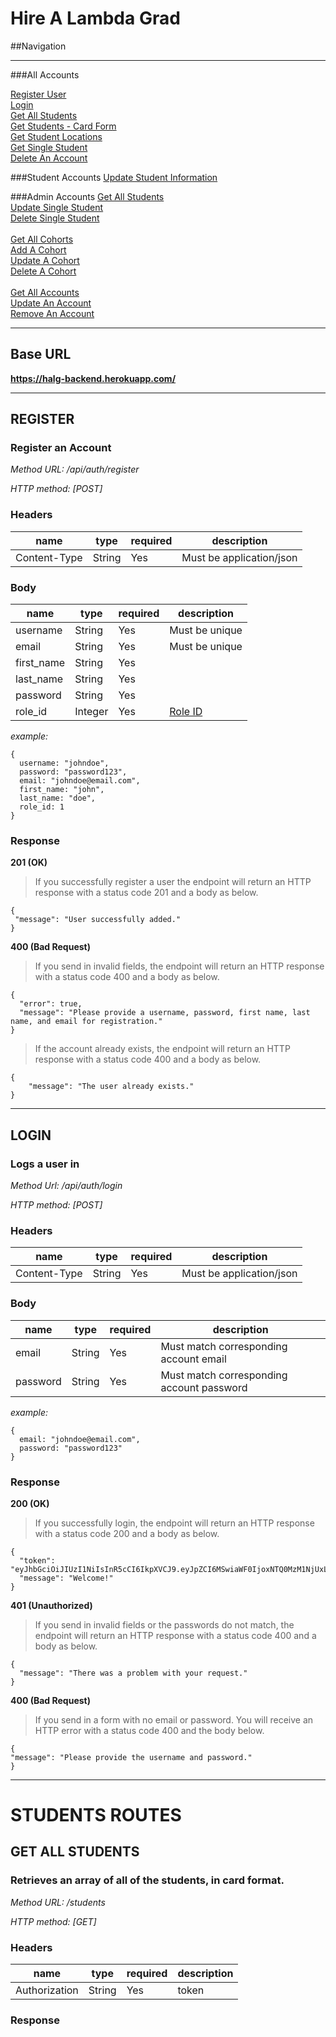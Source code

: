 # Hire A Lambda Grad

##Navigation

----

###All Accounts

[Register User](#register)<br>
[Login](#login)<br>
[Get All Students](#get-students)<br>
[Get Students - Card Form](#get-students-cards)<br>
[Get Student Locations](#get-student-locations)<br>
[Get Single Student](#get-single-student)<br>
[Delete An Account](#delete-account)<br>

###Student Accounts
[Update Student Information](#edit-student)<br>

###Admin Accounts
[Get All Students](#admin-get-students)<br>
[Update Single Student](#admin-update-student)<br>
[Delete Single Student](#admin-delete-student)<br><br>
[Get All Cohorts](#admin-get-cohorts)<br>
[Add A Cohort](#admin-add-cohort)<br>
[Update A Cohort](#admin-update-cohort)<br>
[Delete A Cohort](#admin-delete-cohort)<br><br>
[Get All Accounts](#admin-get-accounts)<br>
[Update An Account](#admin-update-account)<br>
[Remove An Account](#admin-remove-account)<br>

-----

## Base URL
 **https://halg-backend.herokuapp.com/**

-----
## REGISTER <a name="register"></a>

### Register an Account

_Method URL: /api/auth/register_

_HTTP method: [POST]_

### Headers

| name         | type   | required | description              |
| ------------ | ------ | -------- | ------------------------ |
| Content-Type | String | Yes      | Must be application/json |

### Body

| name       | type    | required | description           |
| ---------- | ------- | -------- | --------------------- |
| username   | String  | Yes      | Must be unique        |
| email      | String  | Yes      | Must be unique        |
| first_name | String  | Yes      |                       |
| last_name  | String  | Yes      |                       |
| password   | String  | Yes      |                       |
| role_id    | Integer | Yes      | [Role ID](#get-roles) |

_example:_

```
{
  username: "johndoe",
  password: "password123",
  email: "johndoe@email.com",
  first_name: "john",
  last_name: "doe",
  role_id: 1
}
```

### Response

**201 (OK)**

> If you successfully register a user the endpoint will return an HTTP response with a status code 201 and a body as below.

```
{
 "message": "User successfully added."
}
```

**400 (Bad Request)**

> If you send in invalid fields, the endpoint will return an HTTP response with a status code 400 and a body as below.

```
{
  "error": true,
  "message": "Please provide a username, password, first name, last name, and email for registration."
}
```

> If the account already exists, the endpoint will return an HTTP response with a status code 400 and a body as below.

```
{
    "message": "The user already exists."
}
```

---

## LOGIN <a name="login"></a>

### Logs a user in

_Method Url: /api/auth/login_

_HTTP method: [POST]_

### Headers

| name         | type   | required | description              |
| ------------ | ------ | -------- | ------------------------ |
| Content-Type | String | Yes      | Must be application/json |

### Body

| name     | type   | required | description                               |
| -------- | ------ | -------- | ----------------------------------------- |
| email    | String | Yes      | Must match corresponding account email    |
| password | String | Yes      | Must match corresponding account password |

_example:_

```
{
  email: "johndoe@email.com",
  password: "password123"
}
```

### Response

**200 (OK)**

> If you successfully login, the endpoint will return an HTTP response with a status code 200 and a body as below.

```
{
  "token": "eyJhbGciOiJIUzI1NiIsInR5cCI6IkpXVCJ9.eyJpZCI6MSwiaWF0IjoxNTQ0MzM1NjUxLCJleHAiOjE1NzU4OTMyNTF9.uqd2OHBYkGQpwjLTPPiPWYkYOKlG7whQDFkk46xGXoE",
  "message": "Welcome!"
}
```

**401 (Unauthorized)**

> If you send in invalid fields or the passwords do not match, the endpoint will return an HTTP response with a status code 400 and a body as below.

```
{
  "message": "There was a problem with your request."
}
```

**400 (Bad Request)**

> If you send in a form with no email or password. You will receive an HTTP error with a status code 400 and the body below.

```
{
"message": "Please provide the username and password."
}
```

---

# STUDENTS ROUTES

## GET ALL STUDENTS <a name="get-students"></a>

### Retrieves an array of all of the students, in card format.

_Method URL: /students_

_HTTP method: [GET]_

### Headers

| name          | type   | required | description |
| ------------- | ------ | -------- | ----------- |
| Authorization | String | Yes      | token       |

### Response
